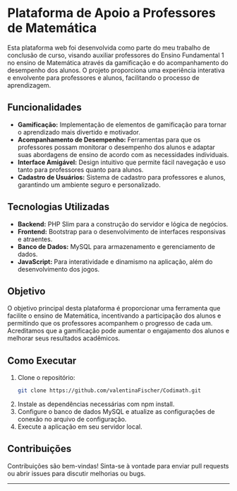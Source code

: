# Plataforma de Apoio a Professores de Matemática

Esta plataforma web foi desenvolvida como parte do meu trabalho de conclusão de curso, visando auxiliar professores do Ensino Fundamental 1 no ensino de Matemática através da gamificação e do acompanhamento do desempenho dos alunos. O projeto proporciona uma experiência interativa e envolvente para professores e alunos, facilitando o processo de aprendizagem.

## Funcionalidades

- **Gamificação:** Implementação de elementos de gamificação para tornar o aprendizado mais divertido e motivador.
- **Acompanhamento de Desempenho:** Ferramentas para que os professores possam monitorar o desempenho dos alunos e adaptar suas abordagens de ensino de acordo com as necessidades individuais.
- **Interface Amigável:** Design intuitivo que permite fácil navegação e uso tanto para professores quanto para alunos.
- **Cadastro de Usuários:** Sistema de cadastro para professores e alunos, garantindo um ambiente seguro e personalizado.

## Tecnologias Utilizadas

- **Backend:** PHP Slim para a construção do servidor e lógica de negócios.
- **Frontend:** Bootstrap para o desenvolvimento de interfaces responsivas e atraentes.
- **Banco de Dados:** MySQL para armazenamento e gerenciamento de dados.
- **JavaScript:** Para interatividade e dinamismo na aplicação, além do desenvolvimento dos jogos.

## Objetivo

O objetivo principal desta plataforma é proporcionar uma ferramenta que facilite o ensino de Matemática, incentivando a participação dos alunos e permitindo que os professores acompanhem o progresso de cada um. Acreditamos que a gamificação pode aumentar o engajamento dos alunos e melhorar seus resultados acadêmicos.

## Como Executar

1. Clone o repositório:
   ```bash
   git clone https://github.com/valentinaFischer/Codimath.git
   ```
2. Instale as dependências necessárias com npm install.
3. Configure o banco de dados MySQL e atualize as configurações de conexão no arquivo de configuração.
4. Execute a aplicação em seu servidor local.

## Contribuições

Contribuições são bem-vindas! Sinta-se à vontade para enviar pull requests ou abrir issues para discutir melhorias ou bugs.

---
